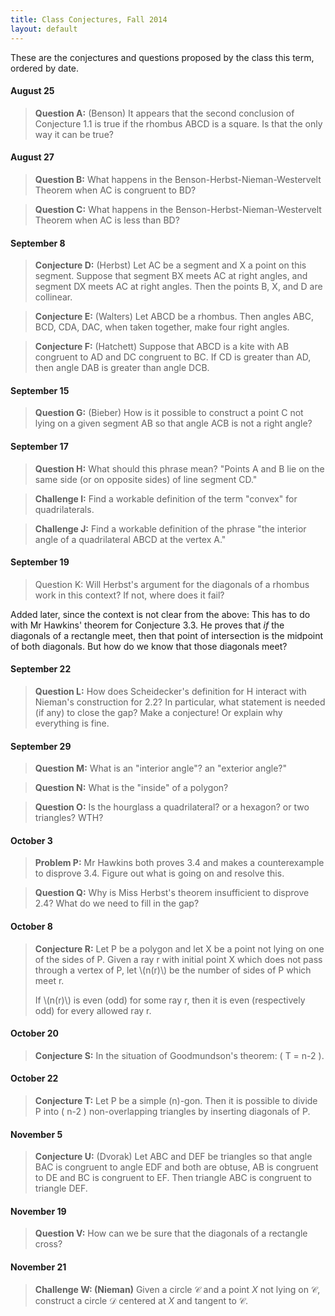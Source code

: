 ```yaml
---
title: Class Conjectures, Fall 2014
layout: default
---
```


These are the conjectures and questions proposed by the class this term,
ordered by date.

#### August 25

> **Question A:** (Benson) It appears that the second conclusion of Conjecture 1.1
> is true if the rhombus ABCD is a square. Is that the only way it can be true?

#### August 27

> **Question B:** What happens in the Benson-Herbst-Nieman-Westervelt Theorem
> when AC is congruent to BD?

> **Question C:** What happens in the Benson-Herbst-Nieman-Westervelt Theorem
> when AC is less than BD?

#### September 8

> **Conjecture D:** (Herbst) Let AC be a segment and X a point on this segment.
> Suppose that segment BX meets AC at right angles, and segment DX meets AC at
> right angles. Then the points B, X, and D are collinear.

> **Conjecture E:** (Walters) Let ABCD be a rhombus. Then angles ABC, BCD, CDA,
> DAC, when taken together, make four right angles.


> **Conjecture F:** (Hatchett) Suppose that ABCD is a kite with AB congruent to
> AD and DC congruent to BC. If CD is greater than AD, then angle DAB is greater
> than angle DCB.

#### September 15

> **Question G:** (Bieber) How is it possible to construct a point C not lying on
> a given segment AB so that angle ACB is not a right angle?

#### September 17

> **Question H:** What should this phrase mean?
> "Points A and B lie on the same side (or on opposite sides) of line segment CD."

> **Challenge I:** Find a workable definition of the term "convex" for quadrilaterals.

> **Challenge J:** Find a workable definition of the phrase "the interior angle
> of a quadrilateral ABCD at the vertex A."

#### September 19

> Question K: Will Herbst's argument for the diagonals of a rhombus work in this
> context? If not, where does it fail?

Added later, since the context is not clear from the above: This has to do with
Mr Hawkins' theorem for Conjecture 3.3. He proves that *if* the diagonals of a
rectangle meet, then that point of intersection is the midpoint of both
diagonals. But how do we know that those diagonals meet?


#### September 22

> **Question L:** How does Scheidecker's definition for H interact with Nieman's
> construction for 2.2? In particular, what statement is needed (if any) to
> close the gap? Make a conjecture! Or explain why everything is fine.


#### September 29

> **Question M:** What is an "interior angle"? an "exterior angle?"

> **Question N:** What is the "inside" of a polygon?

> **Question O:** Is the hourglass a quadrilateral? or a hexagon? or two triangles? WTH?

#### October 3

> **Problem P:** Mr Hawkins both proves 3.4 and makes a counterexample to
> disprove 3.4. Figure out what is going on and resolve this.

> **Question Q:** Why is Miss Herbst's theorem insufficient to disprove 2.4?
> What do we need to fill in the gap?

#### October 8

> **Conjecture R:** Let P be a polygon and let X be a point not lying on one of the sides
> of P. Given a ray r with initial point X which does not pass through a vertex of P,
> let \\(n(r)\\) be the number of sides of P which meet r.
>
> If \\(n(r)\\) is even (odd) for some ray r, then it is even (respectively odd) for
> every allowed ray r.

#### October 20

> **Conjecture S:** In the situation of Goodmundson's theorem: \( T = n-2 \).

#### October 22

> **Conjecture T:** Let P be a simple \(n\)-gon. Then it is possible to divide
> P into \( n-2 \) non-overlapping triangles by inserting diagonals of P.

#### November 5

> **Conjecture U:** (Dvorak) Let ABC and DEF be triangles so that angle BAC is congruent
> to angle EDF and both are obtuse, AB is congruent to DE and BC is congruent to EF.
> Then triangle ABC is congruent to triangle DEF.


#### November 19

> **Question V:** How can we be sure that the diagonals of a rectangle cross?

#### November 21

> **Challenge W: (Nieman)** Given a circle $\mathcal{C}$ and a point $X$ not lying on
> $\mathcal{C}$, construct a circle $\mathcal{D}$ centered at $X$ and tangent to $\mathcal{C}$.
